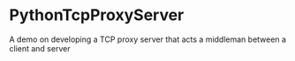 # PythonTcpProxyServer
A demo on developing a TCP proxy server that acts a middleman between a client and server 
